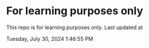 # For learning purposes only
This repo is for learning purposes only.
Last updated at

Tuesday, July 30, 2024 1:46:55 PM

